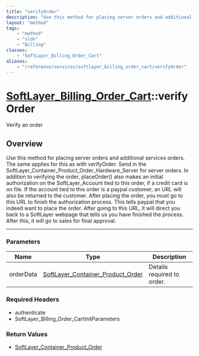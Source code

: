 ```yaml
---
title: "verifyOrder"
description: "Use this method for placing server orders and additional services orders. The same applies for this as with verifyOrder.... "
layout: "method"
tags:
    - "method"
    - "sldn"
    - "Billing"
classes:
    - "SoftLayer_Billing_Order_Cart"
aliases:
    - "/reference/services/softlayer_billing_order_cart/verifyOrder"
---
```

# [SoftLayer_Billing_Order_Cart](/reference/services/SoftLayer_Billing_Order_Cart)::verifyOrder


Verify an order


## Overview 
Use this method for placing server orders and additional services orders. The same applies for this as with verifyOrder. Send in the SoftLayer_Container_Product_Order_Hardware_Server for server orders. In addition to verifying the order, placeOrder() also makes an initial authorization on the SoftLayer_Account tied to this order, if a credit card is on file. If the account tied to this order is a paypal customer, an URL will also be returned to the customer. After placing the order, you must go to this URL to finish the authorization process. This tells paypal that you indeed want to place the order. After going to this URL, it will direct you back to a SoftLayer webpage that tells us you have finished the process. After this, it will go to sales for final approval. 

-----

### Parameters 
|Name | Type | Description |
| --- | --- | --- |
|orderData| <a href='/reference/datatypes/SoftLayer_Container_Product_Order'>SoftLayer_Container_Product_Order </a>| Details required to order.|


### Required Headers
* authenticate
* SoftLayer_Billing_Order_CartInitParameters


### Return Values
* <a href='/reference/datatypes/SoftLayer_Container_Product_Order'>SoftLayer_Container_Product_Order </a>




